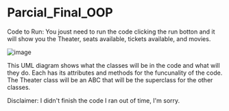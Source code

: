 # Parcial_Final_OOP

Code to Run:
You joust need to run the code clicking the run botton and it will show you the Theater, seats available, tickets available, and movies. 


![image](https://user-images.githubusercontent.com/110436992/201946990-d9a3d81c-1407-421e-96ea-0df38bd1c5fc.png)

This UML diagram shows what the classes will be in the code and what will they do. Each has its attributes and methods for the funcunality of the code. The Theater class will be an ABC that will be the superclass for the other classes. 

Disclaimer: I didn't finish the code I ran out of time, I'm sorry.
